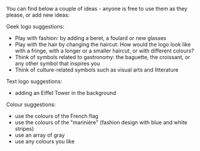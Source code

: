 
You can find below a couple of ideas - anyone is free to use them as they please, or add new ideas:

Geek logo suggestions:
- Play with fashion: by adding a beret, a foulard or new glasses
- Play with the hair by changing the haircut: How would the logo look like with a fringe, with a longer or a smaller haircut, or with different colours?
- Think of symbols related to gastronomy: the baguette, the croissant, or any other symbol that inspires you
- Think of culture-related symbols such as visual arts and litterature

Text logo suggestions:
- adding an Eiffel Tower in the background

Colour suggestions:
- use the colours of the French flag
- use the colours of the "marinière" (fashion design with blue and white stripes)
- use an array of gray
- use any colours you like

